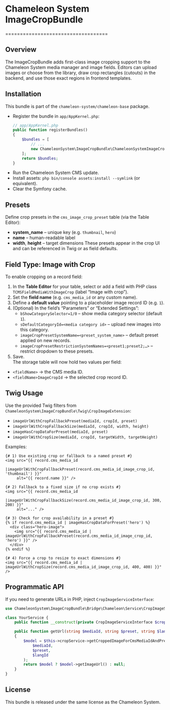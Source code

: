# Chameleon System ImageCropBundle
===================================

Overview
--------
The ImageCropBundle adds first-class image cropping support to the Chameleon System media manager and image fields.
Editors can upload images or choose from the library, draw crop rectangles (cutouts) in the backend, and use those exact regions in frontend templates.

Installation
------------
This bundle is part of the `chameleon-system/chameleon-base` package.

- Register the bundle in `app/AppKernel.php`:
  ```php
  // app/AppKernel.php
  public function registerBundles()
  {
      $bundles = [
          // ...
          new ChameleonSystem\ImageCropBundle\ChameleonSystemImageCropBundle(),
      ];
      return $bundles;
  }
  ```
- Run the Chameleon System CMS update.
- Install assets: `php bin/console assets:install --symlink` (or equivalent).
- Clear the Symfony cache.

Presets
-------
Define crop presets in the `cms_image_crop_preset` table (via the Table Editor):
  * **system_name** – unique key (e.g. `thumbnail`, `hero`)
  * **name** – human-readable label
  * **width**, **height** – target dimensions
These presets appear in the crop UI and can be referenced in Twig or as field defaults.

Field Type: Image with Crop
--------------------------
To enable cropping on a record field:
1. In the **Table Editor** for your table, select or add a field with PHP class `TCMSFieldMediaWithImageCrop` (label “Image with crop”).
2. Set the **field name** (e.g. `cms_media_id` or any custom name).
3. Define a **default value** pointing to a placeholder image record ID (e.g. `1`).
4. (Optional) In the field’s “Parameters” or “Extended Settings”:  
   - `bShowCategorySelector=1/0` – show media category selector (default `1`).  
   - `sDefaultCategoryId=<media category id>` – upload new images into this category.  
   - `imageCropPresetSystemName=<preset_system_name>` – default preset applied on new records.  
   - `imageCropPresetRestrictionSystemNames=<preset1;preset2;…>` – restrict dropdown to these presets.
5. Save.  
The storage table will now hold two values per field:  
- `<fieldName>` → the CMS media ID.  
- `<fieldName>ImageCropId` → the selected crop record ID.

Twig Usage
----------
Use the provided Twig filters from `ChameleonSystem\ImageCropBundle\Twig\CropImageExtension`:
  - `imageUrlWithCropFallbackPreset(mediaId, cropId, preset)`  
  - `imageUrlWithCropFallbackSize(mediaId, cropId, width, height)`  
  - `imageHasCropDataForPreset(mediaId, preset)`  
  - `imageUrlWithCropSize(mediaId, cropId, targetWidth, targetHeight)`  

Examples:
```twig
{# 1) Use existing crop or fallback to a named preset #}
<img src="{{ record.cms_media_id       
             |imageUrlWithCropFallbackPreset(record.cms_media_id_image_crop_id, 'thumbnail') }}"
     alt="{{ record.name }}" />

{# 2) Fallback to a fixed size if no crop exists #}
<img src="{{ record.cms_media_id       
             |imageUrlWithCropFallbackSize(record.cms_media_id_image_crop_id, 300, 200) }}"
     alt="..." />

{# 3) Check for crop availability in a preset #}
{% if record.cms_media_id | imageHasCropDataForPreset('hero') %}
  <div class="hero-image">
    <img src="{{ record.cms_media_id | imageUrlWithCropFallbackPreset(record.cms_media_id_image_crop_id, 'hero') }}" />
  </div>
{% endif %}

{# 4) Force a crop to resize to exact dimensions #}
<img src="{{ record.cms_media_id | imageUrlWithCropSize(record.cms_media_id_image_crop_id, 400, 400) }}" />
```

Programmatic API
-----------------
If you need to generate URLs in PHP, inject `CropImageServiceInterface`:
```php
use ChameleonSystem\ImageCropBundle\Bridge\Chameleon\Service\CropImageServiceInterface;

class YourService {
    public function __construct(private CropImageServiceInterface $cropService) {}

    public function getUrl(string $mediaId, string $preset, string $langId): ?string
    {
        $model = $this->cropService->getCroppedImageForCmsMediaIdAndPresetId(
            $mediaId,
            $preset,
            $langId
        );
        return $model ? $model->getImageUrl() : null;
    }
}
```

License
-------
This bundle is released under the same license as the Chameleon System.
